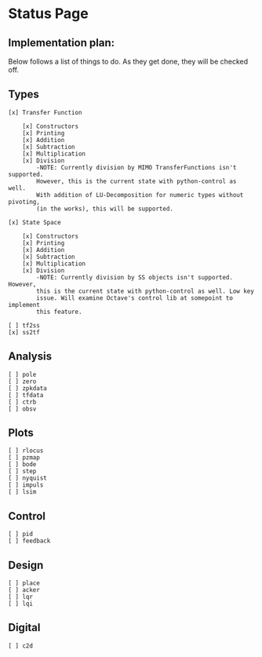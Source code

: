 # Status Page

## Implementation plan:

Below follows a list of things to do. As they get done, they will be checked off.

Types
---
    [x] Transfer Function

        [x] Constructors
        [x] Printing
        [x] Addition
        [x] Subtraction
        [x] Multiplication
        [x] Division
            -NOTE: Currently division by MIMO TransferFunctions isn't supported. 
            However, this is the current state with python-control as well. 
            With addition of LU-Decomposition for numeric types without pivoting,
            (in the works), this will be supported.

    [x] State Space

        [x] Constructors
        [x] Printing
        [x] Addition
        [x] Subtraction
        [x] Multiplication
        [x] Division
            -NOTE: Currently division by SS objects isn't supported. However, 
            this is the current state with python-control as well. Low key 
            issue. Will examine Octave's control lib at somepoint to implement 
            this feature.

    [ ] tf2ss
    [x] ss2tf

Analysis
---
    [ ] pole
    [ ] zero
    [ ] zpkdata
    [ ] tfdata
    [ ] ctrb
    [ ] obsv

Plots
---
    [ ] rlocus
    [ ] pzmap
    [ ] bode
    [ ] step
    [ ] nyquist
    [ ] impuls
    [ ] lsim

Control
---
    [ ] pid
    [ ] feedback

Design
---
    [ ] place
    [ ] acker
    [ ] lqr
    [ ] lqi

Digital
---
    [ ] c2d
